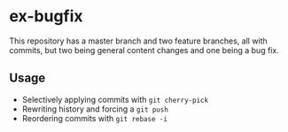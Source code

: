 ex-bugfix
=========

This repository has a master branch and two feature branches, all with commits, but two being general content changes and one being a bug fix.

## Usage

* Selectively applying commits with `git cherry-pick`
* Rewriting history and forcing a `git push`
* Reordering commits with `git rebase -i`
